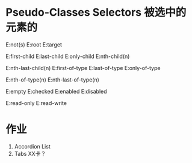 # Pseudo-Classes Selectors 被选中的元素的

E:not(s)    E:root  E:target

E:first-child   E:last-child    E:only-child    E:nth-child(n)

E:nth-last-child(n)  E:first-of-type     E:last-of-type     E:only-of-type

E:nth-of-type(n)    E:nth-last-of-type(n)

E:empty     E:checked       E:enabled       E:disabled

E:read-only     E:read-write



# 作业
1. Accordion List
2. Tabs   XX卡？